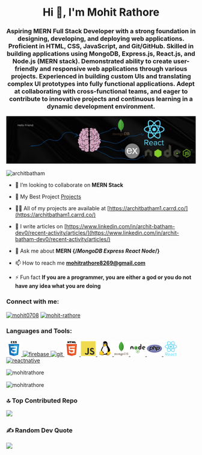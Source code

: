 <h1 align="center">Hi 👋, I'm Mohit Rathore</h1>
<h3 align="center">Aspiring MERN Full Stack Developer with a strong foundation in designing, developing, and deploying web applications. Proficient in HTML, CSS, JavaScript, and Git/GitHub. Skilled in building applications using MongoDB, Express.js, React.js, and Node.js (MERN stack). Demonstrated ability to create user-friendly and responsive web applications through various projects. Experienced in building custom UIs and translating complex UI prototypes into fully functional applications. Adept at collaborating with cross-functional teams, and eager to contribute to innovative projects and continuous learning in a dynamic development environment. </h3>
 <img src="https://github.com/architbatham/ArchitProfile/blob/main/my.jpg?raw=true" alt="Description of the image">


<p align="left"> <img src="https://komarev.com/ghpvc/?username=architbatham&label=Profile%20views&color=0e75b6&style=flat" alt="architbatham" /> </p>


- 👯 I’m looking to collaborate on **MERN Stack**

- 🤝 My Best Project [Projects](https://github.com/architbatham/Full-stackkkk/tree/main/Project/myapp)

- 👨‍💻 All of my projects are available at [https://architbatham1.carrd.co/](https://architbatham1.carrd.co/)

- 📝 I write articles on [https://www.linkedin.com/in/archit-batham-dev0/recent-activity/articles/](https://www.linkedin.com/in/archit-batham-dev0/recent-activity/articles/)

- 💬 Ask me about **MERN {/*MongoDB Express React Node*/}**

- 📫 How to reach me **mohitrathore8269@gmail.com**

- ⚡ Fun fact **If you are a programmer, you are either a god or you do not have any idea what you are doing**

<h3 align="left">Connect with me:</h3>
<p align="left">
<a href="https://codepen.io/archit4453" target="blank"><img align="center" src="https://raw.githubusercontent.com/rahuldkjain/github-profile-readme-generator/master/src/images/icons/Social/codepen.svg" alt="mohit0708" height="30" width="40" /></a>
<a href="https://www.linkedin.com/in/mohit-rathore-451054251/" target="blank"><img align="center" src="https://raw.githubusercontent.com/rahuldkjain/github-profile-readme-generator/master/src/images/icons/Social/linked-in-alt.svg" alt="mohit-rathore" height="30" width="40" /></a>
</p>

<h3 align="left">Languages and Tools:</h3>
<p align="left"> <a href="https://www.w3schools.com/css/" target="_blank" rel="noreferrer"> <img src="https://raw.githubusercontent.com/devicons/devicon/master/icons/css3/css3-original-wordmark.svg" alt="css3" width="40" height="40"/> </a> <a href="https://firebase.google.com/" target="_blank" rel="noreferrer"> <img src="https://www.vectorlogo.zone/logos/firebase/firebase-icon.svg" alt="firebase" width="40" height="40"/> </a> <a href="https://git-scm.com/" target="_blank" rel="noreferrer"> <img src="https://www.vectorlogo.zone/logos/git-scm/git-scm-icon.svg" alt="git" width="40" height="40"/> </a> <a href="https://www.w3.org/html/" target="_blank" rel="noreferrer"> <img src="https://raw.githubusercontent.com/devicons/devicon/master/icons/html5/html5-original-wordmark.svg" alt="html5" width="40" height="40"/> </a> <a href="https://developer.mozilla.org/en-US/docs/Web/JavaScript" target="_blank" rel="noreferrer"> <img src="https://raw.githubusercontent.com/devicons/devicon/master/icons/javascript/javascript-original.svg" alt="javascript" width="40" height="40"/> </a> <a href="https://www.linux.org/" target="_blank" rel="noreferrer"> <img src="https://raw.githubusercontent.com/devicons/devicon/master/icons/linux/linux-original.svg" alt="linux" width="40" height="40"/> </a> <a href="https://www.mongodb.com/" target="_blank" rel="noreferrer"> <img src="https://raw.githubusercontent.com/devicons/devicon/master/icons/mongodb/mongodb-original-wordmark.svg" alt="mongodb" width="40" height="40"/> </a> <a href="https://nodejs.org" target="_blank" rel="noreferrer"> <img src="https://raw.githubusercontent.com/devicons/devicon/master/icons/nodejs/nodejs-original-wordmark.svg" alt="nodejs" width="40" height="40"/> </a> <a href="https://www.php.net" target="_blank" rel="noreferrer"> <img src="https://raw.githubusercontent.com/devicons/devicon/master/icons/php/php-original.svg" alt="php" width="40" height="40"/> </a> <a href="https://reactjs.org/" target="_blank" rel="noreferrer"> <img src="https://raw.githubusercontent.com/devicons/devicon/master/icons/react/react-original-wordmark.svg" alt="react" width="40" height="40"/> </a> <a href="https://reactnative.dev/" target="_blank" rel="noreferrer"> <img src="https://reactnative.dev/img/header_logo.svg" alt="reactnative" width="40" height="40"/> </a> </p>

<p><img align="center" src="https://github-readme-stats.vercel.app/api/top-langs?username=architbatham&show_icons=true&locale=en&layout=compact" alt="mohitrathore" /></p>

<p><img align="center" src="https://github-readme-streak-stats.herokuapp.com/?user=architbatham&" alt="mohitrathore" /></p>

### 🔝 Top Contributed Repo
![](https://github-contributor-stats.vercel.app/api?username=architbatham&limit=5&theme=dark&combine_all_yearly_contributions=true)


### ✍️ Random Dev Quote
![](https://quotes-github-readme.vercel.app/api?type=horizontal&theme=radical)
